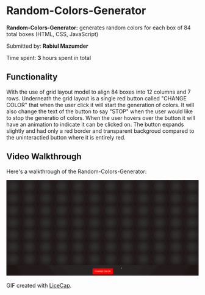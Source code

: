 # Random-Colors-Generator


**Random-Colors-Generator:** generates random colors for each box of 84 total boxes (HTML, CSS, JavaScript)

Submitted by: **Rabiul Mazumder**

Time spent: **3** hours spent in total

## Functionality

With the use of grid layout model to align 84 boxes into 12 columns and 7 rows.
Underneath the grid layout is a single red button called "CHANGE COLOR" that when 
the user click it will start the generation of colors. It will also change the text 
of the button to say "STOP" when the user would like to stop the generatio of colors.
When the user hovers over the button it will have an animation to indicate it can be
clicked on. The button expands slightly and had only a red border and transparent backgroud
compared to the uninteractied button where it is entirely red.

## Video Walkthrough

Here's a walkthrough of the Random-Colors-Generator:

<img src='randoColors.gif' title='Video Walkthrough' width='1500' alt='Video Walkthrough' />

GIF created with [LiceCap](http://www.cockos.com/licecap/).
